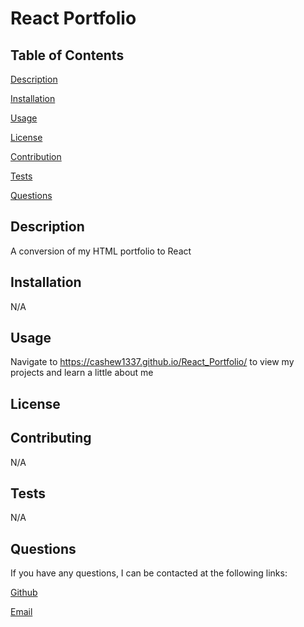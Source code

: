 # React Portfolio


  ## Table of Contents

  [Description](#description)

  [Installation](#installation)

  [Usage](#usage)

  [License](#license)

  [Contribution](#contribution)

  [Tests](#test)
  
  [Questions](#questions)

## Description

A conversion of my HTML portfolio to React

## Installation

N/A

## Usage

Navigate to https://cashew1337.github.io/React_Portfolio/ to view my projects and learn a little about me

## License



## Contributing

N/A

## Tests

N/A

## Questions

If you have any questions, I can be contacted at the following links:

[Github](https://www.github.com/Cashew1337)

[Email](mailto:matt.caschetto@gmail.com)
